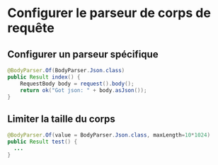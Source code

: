 # Configurer le parseur de corps de requête

## Configurer un parseur spécifique

```java
@BodyParser.Of(BodyParser.Json.class)
public Result index() {
    RequestBody body = request().body();
    return ok("Got json: " + body.asJson());
}
```

## Limiter la taille du corps

```java
@BodyParser.Of(value = BodyParser.Json.class, maxLength=10*1024)
public Result test() {
  ...
}
```
